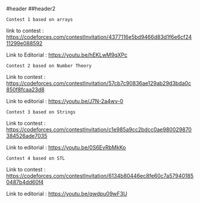 #header
##header2

    Contest 1 based on arrays

link to contest :  https://codeforces.com/contestInvitation/4377116e5bd9466d83d1f6e6cf2411299e088592

Link to Editorial : https://youtu.be/hEKLwM9qXPc   

    Contest 2 based on Number Theory 

Link to contest : https://codeforces.com/contestInvitation/57cb7c90836ae129ab29d3bda0c850f8fcaa23d8

Link to editorial : https://youtu.be/J7N-2a4wv-0  

    Contest 3 based on Strings 

Link to contest : https://codeforces.com/contestInvitation/c1e985a9cc2bdcc0ae980029870384526ade7035  

Link to editorial :  https://youtu.be/0S6EvRbMkKo

    Contest 4 based on STL                                            

Link to contest : https://codeforces.com/contestInvitation/6134b80446ec8fe60c7a579401850487b4dd60f4

Link to editorial : https://youtu.be/qwdpu09wF3U
